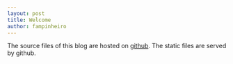 ```yaml
---
layout: post
title: Welcome
author: fampinheiro
---
```


The source files of this blog are hosted on [github](http://github.com/R42/r42.github.com). The static files are served by github.
